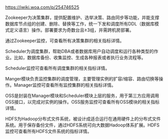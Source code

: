 

https://iwiki.woa.com/p/254746525



Zookeeper为决策集群，提供配置维护、选举决策、路由同步等功能，并能支撑数据库节点组的创建、删除、替换等工作，统一下发和调度所有DDL（数据库模式定义语言）操作。部署要求为奇数台且≥3组，并需跨机房部署。

通过Zookeeper监控，可查看所有决策集群的相关指标详情。



Scheduler为调度集群，帮助DBA或者数据库用户自动调度和运行各种类型的作业。比如，数据库备份、收集监控、生成各种报表或者执行业务流程等。

Scheduler监控可查看所有调度集群的相关指标详情。



Manger模块负责监控集群的调度管理，主要管理实例的扩容/缩容、路由切换等操作。Manager监控可查看所有监控集群的相关指标详情。

OSS是封装在Manager模块和Scheduler模块上层的服务，用于第三方应用调用OSS接口，以完成对实例的操作。OSS服务监控可查看所有OSS模块的相关指标详情。



HDFS为Hadoop分布式文件系统，被设计成适合运行在通用硬件上的分布式文件系统。用于保存备份文件，通过HDFS系统可向大数据Hadoop体系扩展。HDFS监控可查看所有HDFS文件系统的指标详情。
